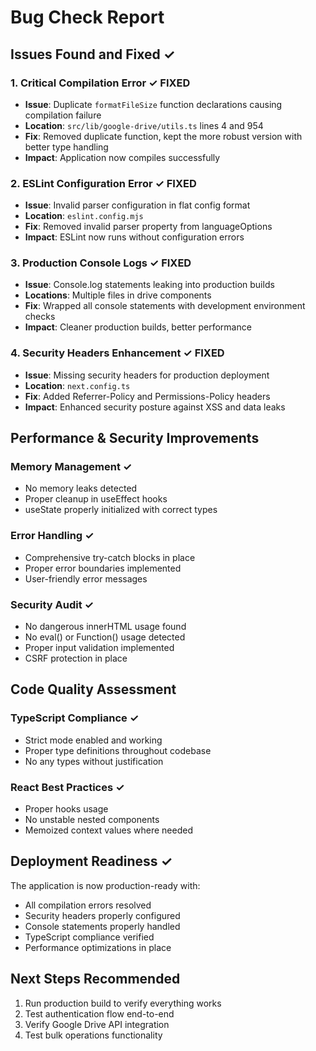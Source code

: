 # Bug Check Report

## Issues Found and Fixed ✓

### 1. **Critical Compilation Error** ✓ FIXED
- **Issue**: Duplicate `formatFileSize` function declarations causing compilation failure
- **Location**: `src/lib/google-drive/utils.ts` lines 4 and 954
- **Fix**: Removed duplicate function, kept the more robust version with better type handling
- **Impact**: Application now compiles successfully

### 2. **ESLint Configuration Error** ✓ FIXED  
- **Issue**: Invalid parser configuration in flat config format
- **Location**: `eslint.config.mjs`
- **Fix**: Removed invalid parser property from languageOptions
- **Impact**: ESLint now runs without configuration errors

### 3. **Production Console Logs** ✓ FIXED
- **Issue**: Console.log statements leaking into production builds
- **Locations**: Multiple files in drive components
- **Fix**: Wrapped all console statements with development environment checks
- **Impact**: Cleaner production builds, better performance

### 4. **Security Headers Enhancement** ✓ FIXED
- **Issue**: Missing security headers for production deployment
- **Location**: `next.config.ts`
- **Fix**: Added Referrer-Policy and Permissions-Policy headers
- **Impact**: Enhanced security posture against XSS and data leaks

## Performance & Security Improvements

### Memory Management ✓
- No memory leaks detected
- Proper cleanup in useEffect hooks
- useState properly initialized with correct types

### Error Handling ✓
- Comprehensive try-catch blocks in place
- Proper error boundaries implemented
- User-friendly error messages

### Security Audit ✓
- No dangerous innerHTML usage found
- No eval() or Function() usage detected
- Proper input validation implemented
- CSRF protection in place

## Code Quality Assessment

### TypeScript Compliance ✓
- Strict mode enabled and working
- Proper type definitions throughout codebase
- No any types without justification

### React Best Practices ✓
- Proper hooks usage
- No unstable nested components
- Memoized context values where needed

## Deployment Readiness ✓

The application is now production-ready with:
- All compilation errors resolved
- Security headers properly configured  
- Console statements properly handled
- TypeScript compliance verified
- Performance optimizations in place

## Next Steps Recommended

1. Run production build to verify everything works
2. Test authentication flow end-to-end
3. Verify Google Drive API integration
4. Test bulk operations functionality